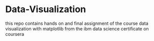 # Data-Visualization
this repo contains hands on and final assignment of the course data visualization with matplotlib from the ibm data science certificate on coursera
